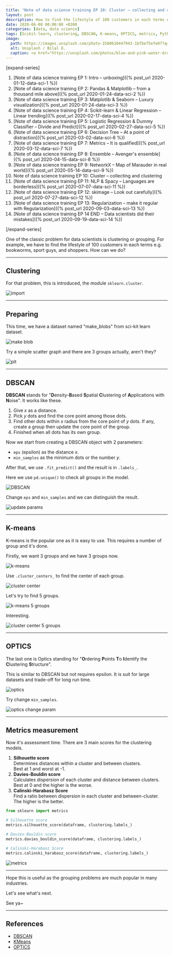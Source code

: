 ```yaml
---
title: "Note of data science training EP 10: Cluster – collecting and clustering"
layout: post
description: How to find the lifestyle of 100 customers in each terms e.g. bookworms, sport guys, and shoppers.
date: 2020-06-08 00:00:00 +0200
categories: [data, data science]
tags: [Scikit-learn, clustering, DBSCAN, K-means, OPTICS, metrics, Python]
image:
  path: https://images.unsplash.com/photo-1580610447943-1bfbef5efe07?q=80&w=2070&auto=format&fit=crop&ixlib=rb-4.0.3&ixid=M3wxMjA3fDB8MHxwaG90by1wYWdlfHx8fGVufDB8fHx8fA%3D%3D
  alt: Unsplash / Bilal O.
  caption: <a href="https://unsplash.com/photos/blue-and-pink-water-droplets-ljXekphwr40">Unsplash / Bilal O.</a>
---
```


[expand-series]

  1. [Note of data science training EP 1: Intro – unboxing]({% post_url 2020-01-12-data-sci-1 %})
  1. [Note of data science training EP 2: Pandas & Matplotlib – from a thousand mile above]({% post_url 2020-01-24-data-sci-2 %})
  1. [Note of data science training EP 3: Matplotlib & Seaborn – Luxury visualization]({% post_url 2020-01-24-data-sci-3 %})
  1. [Note of data science training EP 4: Scikit-learn & Linear Regression – Linear trending]({% post_url 2020-02-17-data-sci-4 %})
  1. [Note of data science training EP 5: Logistic Regression & Dummy Classifier – Divide and Predict]({% post_url 2020-02-27-data-sci-5 %})
  1. [Note of data science training EP 6: Decision Tree – At a point of distraction]({% post_url 2020-03-02-data-sci-6 %})
  1. [Note of data science training EP 7: Metrics – It is qualified]({% post_url 2020-03-12-data-sci-7 %})
  1. [Note of data science training EP 8: Ensemble – Avenger's ensemble]({% post_url 2020-04-15-data-sci-8 %})
  1. [Note of data science training EP 9: NetworkX – Map of Marauder in real world]({% post_url 2020-05-14-data-sci-9 %})
  1. Note of data science training EP 10: Cluster – collecting and clustering
  1. [Note of data science training EP 11: NLP & Spacy – Languages are borderless]({% post_url 2020-07-07-data-sci-11 %})
  1. [Note of data science training EP 12: skimage – Look out carefully]({% post_url 2020-07-27-data-sci-12 %})
  1. [Note of data science training EP 13: Regularization – make it regular with Regularization]({% post_url 2020-09-03-data-sci-13 %})
  1. [Note of data science training EP 14 END – Data scientists did their mistakes]({% post_url 2020-09-19-data-sci-14 %})

[/expand-series]

One of the classic problem for data scientists is clustering or grouping. For example, we have to find the lifestyle of 100 customers in each terms e.g. bookworms, sport guys, and shoppers. How can we do?

---

## Clustering

For that problem, this is introduced, the module `sklearn.cluster`.

![import](https://bluebirzdotnet.s3.ap-southeast-1.amazonaws.com/note-data-science-eps/ep-10/Screen-Shot-2020-06-06-at-20.49.47.png)

---

## Preparing

This time, we have a dataset named "make_blobs" from sci-kit learn dataset.

![make blob](https://bluebirzdotnet.s3.ap-southeast-1.amazonaws.com/note-data-science-eps/ep-10/Screen-Shot-2020-06-06-at-20.49.31.png)

Try a simple scatter graph and there are 3 groups actually, aren't they?

![plt](https://bluebirzdotnet.s3.ap-southeast-1.amazonaws.com/note-data-science-eps/ep-10/Screen-Shot-2020-06-06-at-20.49.39.png)

---

## DBSCAN

**DBSCAN** stands for "**D**ensity-**B**ased **S**patial **C**lustering of **A**pplications with **N**oise". It works like these.

1. Give _x_ as a distance.
1. Pick _y_ dots and find the core point among those dots.
1. Find other dots within _x_ radius from the core point of _y_ dots. If any, create a group then update the core point of the group.
1. Finished when all dots has its own group.

Now we start from creating a DBSCAN object with 2 parameters:

- `eps` (epsilon) as the distance _x_.
- `min_samples` as the minimum dots or the number _y_.

After that, we use `.fit_predict()` and the result is in `.labels_`.

Here we use `pd.unique()` to check all groups in the model.

![DBSCAN](https://bluebirzdotnet.s3.ap-southeast-1.amazonaws.com/note-data-science-eps/ep-10/Screen-Shot-2020-06-06-at-20.50.06.png)

Change `eps` and `min_samples` and we can distinguish the result.

![update params](https://bluebirzdotnet.s3.ap-southeast-1.amazonaws.com/note-data-science-eps/ep-10/Screen-Shot-2020-06-06-at-21.02.07.png)

---

## K-means

K-means is the popular one as it is easy to use. This requires a number of group and it's done.

Firstly, we want 3 groups and we have 3 groups now.

![k-means](https://bluebirzdotnet.s3.ap-southeast-1.amazonaws.com/note-data-science-eps/ep-10/Screen-Shot-2020-06-06-at-21.02.18.png)

Use `.cluster_centers_` to find the center of each group.

![cluster center](https://bluebirzdotnet.s3.ap-southeast-1.amazonaws.com/note-data-science-eps/ep-10/Screen-Shot-2020-06-06-at-21.02.52.png)

Let's try to find 5 groups.

![k-means 5 groups](https://bluebirzdotnet.s3.ap-southeast-1.amazonaws.com/note-data-science-eps/ep-10/Screen-Shot-2020-06-06-at-21.02.59.png)

Interesting.

![cluster center 5 groups](https://bluebirzdotnet.s3.ap-southeast-1.amazonaws.com/note-data-science-eps/ep-10/Screen-Shot-2020-06-06-at-21.03.07.png)

---

## OPTICS

The last one is Optics standing for "**O**rdering **P**oints **T**o **I**dentify the **C**lustering **S**tructure".

This is similar to DBSCAN but not requires epsilon. It is suit for large datasets and trade-off for long run time.

![optics](https://bluebirzdotnet.s3.ap-southeast-1.amazonaws.com/note-data-science-eps/ep-10/Screen-Shot-2020-06-06-at-21.03.14.png)

Try change `min_samples`.

![optics change param](https://bluebirzdotnet.s3.ap-southeast-1.amazonaws.com/note-data-science-eps/ep-10/Screen-Shot-2020-06-06-at-21.03.22.png)

---

## Metrics measurement

Now it's assessment time. There are 3 main scores for the clustering models.

1. **Silhouette score**  
  Determines distances within a cluster and between clusters.  
  Best at 1 and worst at -1.
1. **Davies-Bouldin score**  
  Calculates dispersion of each cluster and distance between clusters.  
  Best at 0 and the higher is the worse.
1. **Calinski-Harabasz Score**  
  Find a ratio between dispersion in each cluster and between-cluster.  
  The higher is the better.

```py
from sklearn import metrics

# Silhouette score
metrics.silhouette_score(dataframe, clustering.labels_)

# Davies-Bouldin score
metrics.davies_bouldin_score(dataframe, clustering.labels_)

# Calinski-Harabasz Score
metrics.calinski_harabasz_score(dataframe, clustering.labels_)
```

![metrics](https://bluebirzdotnet.s3.ap-southeast-1.amazonaws.com/note-data-science-eps/ep-10/Screen-Shot-2020-06-06-at-21.17.58.png)

---

Hope this is useful as the grouping problems are much popular in many industries.

Let's see what's next.

See ya~

---

## References

- [DBSCAN](https://scikit-learn.org/stable/modules/generated/sklearn.cluster.DBSCAN.html)
- [KMeans](https://scikit-learn.org/stable/modules/generated/sklearn.cluster.KMeans.html)
- [OPTICS](https://scikit-learn.org/stable/modules/generated/sklearn.cluster.OPTICS.html)
